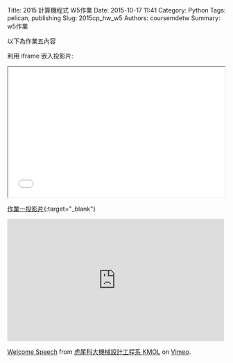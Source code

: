 Title: 2015 計算機程式 W5作業
Date: 2015-10-17 11:41
Category: Python
Tags: pelican, publishing
Slug: 2015cp_hw_w5
Authors: coursemdetw
Summary: w5作業

以下為作業五內容

利用 iframe 嵌入投影片:

<iframe src="40423145_cp_w5_p.html" width="500" height="300"></iframe>

[作業一投影片](40423145_cp_w5_p.html){:target="_blank"}

<iframe src="https://player.vimeo.com/video/137724068" width="500" height="281" frameborder="0" webkitallowfullscreen mozallowfullscreen allowfullscreen></iframe> <p><a href="https://vimeo.com/137724068">Welcome Speech</a> from <a href="https://vimeo.com/user24079973">虎尾科大機械設計工程系 KMOL</a> on <a href="https://vimeo.com">Vimeo</a>.</p>

